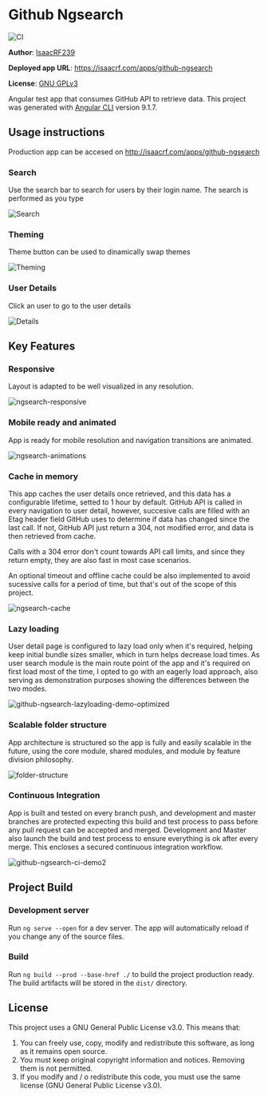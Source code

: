 # Github Ngsearch
![CI](https://github.com/IsaacRF/github-ngsearch/workflows/CI/badge.svg)

**Author**: [IsaacRF239](https://isaacrf.com/about)

**Deployed app URL**: https://isaacrf.com/apps/github-ngsearch

**License**: [GNU GPLv3](https://github.com/IsaacRF/github-ngsearch#license)

Angular test app that consumes GitHub API to retrieve data. This project was generated with [Angular CLI](https://github.com/angular/angular-cli) version 9.1.7.

## Usage instructions

Production app can be accesed on http://isaacrf.com/apps/github-ngsearch

### Search
Use the search bar to search for users by their login name. The search is performed as you type

![Search](https://user-images.githubusercontent.com/2803925/83993510-e6eea280-a953-11ea-9202-693eac95ffbf.gif)

### Theming
Theme button can be used to dinamically swap themes

![Theming](https://user-images.githubusercontent.com/2803925/83993507-e5bd7580-a953-11ea-80b2-799a2a032f42.gif)

### User Details

Click an user to go to the user details

![Details](https://user-images.githubusercontent.com/2803925/83993503-e3f3b200-a953-11ea-9e6b-630633d8624c.gif)

## Key Features

### Responsive

Layout is adapted to be well visualized in any resolution.

![ngsearch-responsive](https://user-images.githubusercontent.com/2803925/85222356-8717e300-b3ba-11ea-8a82-a7b81346fdef.gif)

### Mobile ready and animated

App is ready for mobile resolution and navigation transitions are animated.

![ngsearch-animations](https://user-images.githubusercontent.com/2803925/85222357-897a3d00-b3ba-11ea-813c-9e5beb702ceb.gif)

### Cache in memory

This app caches the user details once retrieved, and this data has a configurable lifetime, setted to 1 hour by default. GitHub API is called in every navigation to user detail, however, succesive calls are filled with an Etag header field GitHub uses to determine if data has changed since the last call. If not, GitHub API just return a 304, not modified error, and data is then retrieved from cache.

Calls with a 304 error don't count towards API call limits, and since they return empty, they are also fast in most case scenarios.

An optional timeout and offline cache could be also implemented to avoid sucessive calls for a period of time, but that's out of the scope of this project.

![ngsearch-cache](https://user-images.githubusercontent.com/2803925/85222358-8aab6a00-b3ba-11ea-9c29-90ffd3584e61.gif)

### Lazy loading

User detail page is configured to lazy load only when it's required, helping keep initial bundle sizes smaller, which in turn helps decrease load times. As user search module is the main route point of the app and it's required on first load most of the time, I opted to go with an eagerly load approach, also serving as demonstration purposes showing the differences between the two modes.

![github-ngsearch-lazyloading-demo-optimized](https://user-images.githubusercontent.com/2803925/86979863-a36d9b00-c182-11ea-926c-0e9d8650ca61.gif)

### Scalable folder structure

App architecture is structured so the app is fully and easily scalable in the future, using the core module, shared modules, and module by feature division philosophy.

![folder-structure](https://user-images.githubusercontent.com/2803925/86979873-a799b880-c182-11ea-99f9-c3d22c5708db.png)

### Continuous Integration

App is built and tested on every branch push, and development and master branches are protected expecting this build and test process to pass before any pull request can be accepted and merged. Development and Master also launch the build and test process to ensure everything is ok after every merge. This encloses a secured continuous integration workflow.

![github-ngsearch-ci-demo2](https://user-images.githubusercontent.com/2803925/87086096-5268b000-c231-11ea-88cd-f74b8c2e5ab5.gif)

## Project Build

### Development server

Run `ng serve --open` for a dev server. The app will automatically reload if you change any of the source files.

### Build

Run `ng build --prod --base-href ./` to build the project production ready. The build artifacts will be stored in the `dist/` directory.

## License
This project uses a GNU General Public License v3.0. This means that:

1. You can freely use, copy, modify and redistribute this software, as long as it remains open source.
2. You must keep original copyright information and notices. Removing them is not permitted.
3. If you modify and / o redistribute this code, you must use the same license (GNU General Public License v3.0).
